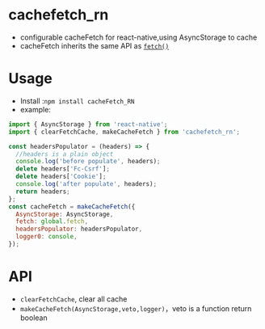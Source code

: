 # cachefetch_rn

+ configurable cacheFetch for react-native,using AsyncStorage to cache 
+ cacheFetch inherits the same API as [`fetch()`](https://developer.mozilla.org/en-US/docs/Web/API/WindowOrWorkerGlobalScope/fetch)

# Usage
+ Install :`npm install cacheFetch_RN`
+ example:


```js
import { AsyncStorage } from 'react-native';
import { clearFetchCache, makeCacheFetch } from 'cachefetch_rn';

const headersPopulator = (headers) => {
  //headers is a plain object
  console.log('before populate', headers);
  delete headers['Fc-Csrf'];
  delete headers['Cookie'];
  console.log('after populate', headers);
  return headers;
};
const cacheFetch = makeCacheFetch({
  AsyncStorage: AsyncStorage,
  fetch: global.fetch,
  headersPopulator: headersPopulator,
  logger0: console,
});
```

# API
+ `clearFetchCache`, clear all cache
+ `makeCacheFetch(AsyncStorage,veto,logger)`，veto is a function return boolean


